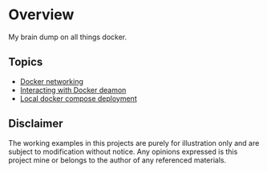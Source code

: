 # Overview

My brain dump on all things docker.

## Topics

* [Docker networking](https://docs.docker.com/engine/tutorials/networkingcontainers/)
* [Interacting with Docker deamon](./docs/dockerops.md)
* [Local docker compose deployment](./docs/compose.md)

## Disclaimer

The working examples in this projects are purely for illustration only and are subject to modification without notice. Any opinions expressed is this project mine or belongs to the author of any referenced materials.

